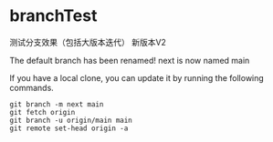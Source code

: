 # branchTest
测试分支效果（包括大版本迭代）
新版本V2

The default branch has been renamed!
next is now named main

If you have a local clone, you can update it by running the following commands.
``` shell
git branch -m next main
git fetch origin
git branch -u origin/main main
git remote set-head origin -a
```